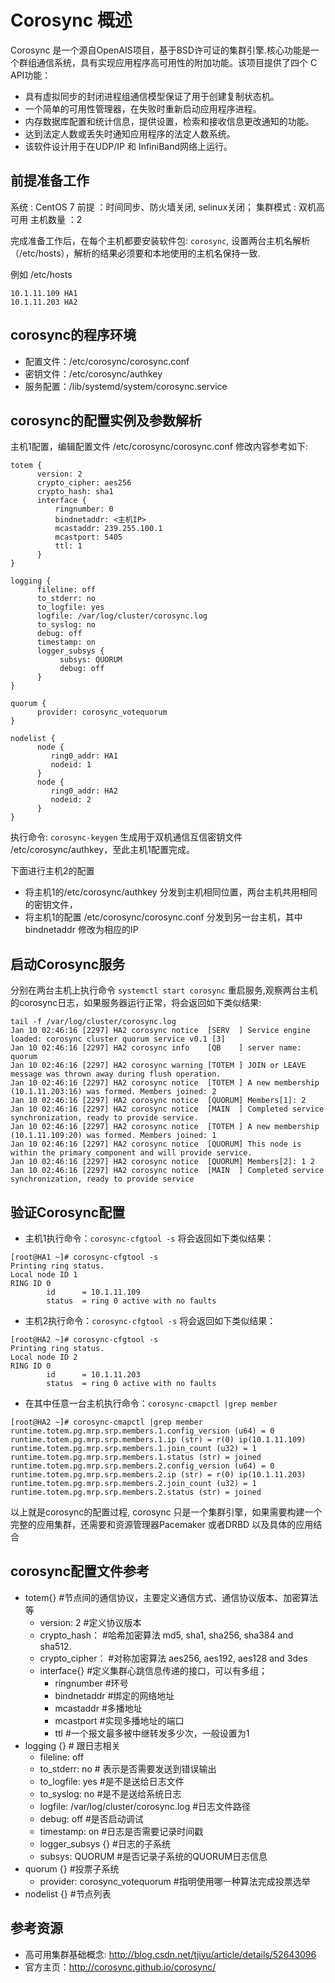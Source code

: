 # Corosync 概述 

Corosync 是一个源自OpenAIS项目，基于BSD许可证的集群引擎.核心功能是一个群组通信系统，具有实现应用程序高可用性的附加功能。该项目提供了四个 C API功能：

* 具有虚拟同步的封闭进程组通信模型保证了用于创建复制状态机。
* 一个简单的可用性管理器，在失败时重新启动应用程序进程。
* 内存数据库配置和统计信息，提供设置，检索和接收信息更改通知的功能。
* 达到法定人数或丢失时通知应用程序的法定人数系统。
* 该软件设计用于在UDP/IP 和 InfiniBand网络上运行。

## 前提准备工作

系统     : CentOS 7
前提     ：时间同步、防火墙关闭, selinux关闭；
集群模式 : 双机高可用
主机数量 ：2  

完成准备工作后，在每个主机都要安装软件包: `corosync`, 设置两台主机名解析（/etc/hosts），解析的结果必须要和本地使用的主机名保持一致.

例如 /etc/hosts
```
10.1.11.109 HA1
10.1.11.203 HA2
```
##  corosync的程序环境

* 配置文件：/etc/corosync/corosync.conf
* 密钥文件：/etc/corosync/authkey
* 服务配置：/lib/systemd/system/corosync.service

## corosync的配置实例及参数解析

主机1配置，编辑配置文件 /etc/corosync/corosync.conf 修改内容参考如下:

```
totem {
      version: 2
      crypto_cipher: aes256
      crypto_hash: sha1
      interface {
          ringnumber: 0
          bindnetaddr: <主机IP>
          mcastaddr: 239.255.100.1
          mcastport: 5405
          ttl: 1
      }
}                              

logging {
      fileline: off
      to_stderr: no
      to_logfile: yes
      logfile: /var/log/cluster/corosync.log
      to_syslog: no
      debug: off
      timestamp: on
      logger_subsys {
           subsys: QUORUM
           debug: off
      }
}

quorum {
      provider: corosync_votequorum
}

nodelist {
      node {
         ring0_addr: HA1
         nodeid: 1
      }
      node {
         ring0_addr: HA2
         nodeid: 2
      }
}
```

执行命令: `corosync-keygen` 生成用于双机通信互信密钥文件 /etc/corosync/authkey，至此主机1配置完成。

下面进行主机2的配置

* 将主机1的/etc/corosync/authkey 分发到主机相同位置，两台主机共用相同的密钥文件，
* 将主机1的配置 /etc/corosync/corosync.conf 分发到另一台主机，其中 bindnetaddr 修改为相应的IP 

## 启动Corosync服务

分别在两台主机上执行命令 `systemctl start corosync`  重启服务,观察两台主机的corosync日志，如果服务器运行正常，将会返回如下类似结果:

```
tail -f /var/log/cluster/corosync.log 
Jan 10 02:46:16 [2297] HA2 corosync notice  [SERV  ] Service engine loaded: corosync cluster quorum service v0.1 [3]
Jan 10 02:46:16 [2297] HA2 corosync info    [QB    ] server name: quorum
Jan 10 02:46:16 [2297] HA2 corosync warning [TOTEM ] JOIN or LEAVE message was thrown away during flush operation.
Jan 10 02:46:16 [2297] HA2 corosync notice  [TOTEM ] A new membership (10.1.11.203:16) was formed. Members joined: 2
Jan 10 02:46:16 [2297] HA2 corosync notice  [QUORUM] Members[1]: 2
Jan 10 02:46:16 [2297] HA2 corosync notice  [MAIN  ] Completed service synchronization, ready to provide service.
Jan 10 02:46:16 [2297] HA2 corosync notice  [TOTEM ] A new membership (10.1.11.109:20) was formed. Members joined: 1
Jan 10 02:46:16 [2297] HA2 corosync notice  [QUORUM] This node is within the primary component and will provide service.
Jan 10 02:46:16 [2297] HA2 corosync notice  [QUORUM] Members[2]: 1 2
Jan 10 02:46:16 [2297] HA2 corosync notice  [MAIN  ] Completed service synchronization, ready to provide service
```


## 验证Corosync配置

* 主机1执行命令：`corosync-cfgtool -s` 将会返回如下类似结果：

```
[root@HA1 ~]# corosync-cfgtool -s
Printing ring status.
Local node ID 1
RING ID 0
        id      = 10.1.11.109
        status  = ring 0 active with no faults

```

* 主机2执行命令：`corosync-cfgtool -s` 将会返回如下类似结果：

```
[root@HA2 ~]# corosync-cfgtool -s
Printing ring status.
Local node ID 2
RING ID 0
        id      = 10.1.11.203
        status  = ring 0 active with no faults

```

* 在其中任意一台主机执行命令：`corosync-cmapctl |grep member`

```
[root@HA2 ~]# corosync-cmapctl |grep member
runtime.totem.pg.mrp.srp.members.1.config_version (u64) = 0
runtime.totem.pg.mrp.srp.members.1.ip (str) = r(0) ip(10.1.11.109) 
runtime.totem.pg.mrp.srp.members.1.join_count (u32) = 1
runtime.totem.pg.mrp.srp.members.1.status (str) = joined
runtime.totem.pg.mrp.srp.members.2.config_version (u64) = 0
runtime.totem.pg.mrp.srp.members.2.ip (str) = r(0) ip(10.1.11.203) 
runtime.totem.pg.mrp.srp.members.2.join_count (u32) = 1
runtime.totem.pg.mrp.srp.members.2.status (str) = joined
```

以上就是corosync的配置过程, corosync 只是一个集群引擎，如果需要构建一个完整的应用集群，还需要和资源管理器Pacemaker 或者DRBD 以及具体的应用结合

## corosync配置文件参考

* totem{}       #节点间的通信协议，主要定义通信方式、通信协议版本、加密算法等 
  * version: 2         #定义协议版本
  * crypto_hash：      #哈希加密算法  md5, sha1, sha256, sha384 and sha512.
  * crypto_cipher：    #对称加密算法 aes256, aes192, aes128 and 3des
  * interface{}        #定义集群心跳信息传递的接口，可以有多组；
    * ringnumber       #环号
    * bindnetaddr      #绑定的网络地址
    * mcastaddr        #多播地址
    * mcastport        #实现多播地址的端口
    * ttl              #一个报文最多被中继转发多少次，一般设置为1
* logging {}           # 跟日志相关
  * fileline: off
  * to_stderr: no     # 表示是否需要发送到错误输出
  * to_logfile: yes   #是不是送给日志文件
  * to_syslog: no     #是不是送给系统日志
  * logfile: /var/log/cluster/corosync.log        #日志文件路径
  * debug: off        #是否启动调试
  * timestamp: on     #日志是否需要记录时间戳
  * logger_subsys {}  #日志的子系统
  * subsys: QUORUM    #是否记录子系统的QUORUM日志信息 
* quorum {}           #投票子系统 
  * provider: corosync_votequorum #指明使用哪一种算法完成投票选举
* nodelist {}         #节点列表 

## 参考资源

* 高可用集群基础概念: http://blog.csdn.net/tjiyu/article/details/52643096
* 官方主页：http://corosync.github.io/corosync/
